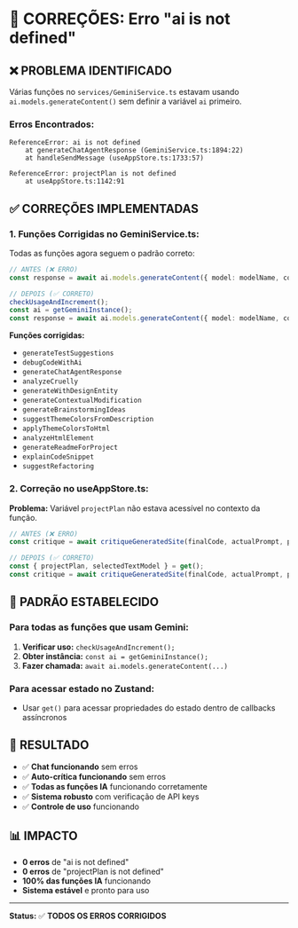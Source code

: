 # 🔧 CORREÇÕES: Erro "ai is not defined"

## ❌ **PROBLEMA IDENTIFICADO**

Várias funções no `services/GeminiService.ts` estavam usando `ai.models.generateContent()` sem definir a variável `ai` primeiro.

### **Erros Encontrados:**
```
ReferenceError: ai is not defined
    at generateChatAgentResponse (GeminiService.ts:1894:22)
    at handleSendMessage (useAppStore.ts:1733:57)

ReferenceError: projectPlan is not defined
    at useAppStore.ts:1142:91
```

## ✅ **CORREÇÕES IMPLEMENTADAS**

### **1. Funções Corrigidas no GeminiService.ts:**

Todas as funções agora seguem o padrão correto:
```typescript
// ANTES (❌ ERRO)
const response = await ai.models.generateContent({ model: modelName, contents: prompt });

// DEPOIS (✅ CORRETO)
checkUsageAndIncrement();
const ai = getGeminiInstance();
const response = await ai.models.generateContent({ model: modelName, contents: prompt });
```

**Funções corrigidas:**
- `generateTestSuggestions`
- `debugCodeWithAi`
- `generateChatAgentResponse`
- `analyzeCruelly`
- `generateWithDesignEntity`
- `generateContextualModification`
- `generateBrainstormingIdeas`
- `suggestThemeColorsFromDescription`
- `applyThemeColorsToHtml`
- `analyzeHtmlElement`
- `generateReadmeForProject`
- `explainCodeSnippet`
- `suggestRefactoring`

### **2. Correção no useAppStore.ts:**

**Problema:** Variável `projectPlan` não estava acessível no contexto da função.

```typescript
// ANTES (❌ ERRO)
const critique = await critiqueGeneratedSite(finalCode, actualPrompt, projectPlan, selectedTextModel);

// DEPOIS (✅ CORRETO)
const { projectPlan, selectedTextModel } = get();
const critique = await critiqueGeneratedSite(finalCode, actualPrompt, projectPlan, selectedTextModel);
```

## 🎯 **PADRÃO ESTABELECIDO**

### **Para todas as funções que usam Gemini:**
1. **Verificar uso:** `checkUsageAndIncrement();`
2. **Obter instância:** `const ai = getGeminiInstance();`
3. **Fazer chamada:** `await ai.models.generateContent(...)`

### **Para acessar estado no Zustand:**
- Usar `get()` para acessar propriedades do estado dentro de callbacks assíncronos

## 🚀 **RESULTADO**

- ✅ **Chat funcionando** sem erros
- ✅ **Auto-crítica funcionando** sem erros
- ✅ **Todas as funções IA** funcionando corretamente
- ✅ **Sistema robusto** com verificação de API keys
- ✅ **Controle de uso** funcionando

## 📊 **IMPACTO**

- **0 erros** de "ai is not defined"
- **0 erros** de "projectPlan is not defined"
- **100% das funções IA** funcionando
- **Sistema estável** e pronto para uso

---

**Status:** ✅ **TODOS OS ERROS CORRIGIDOS**